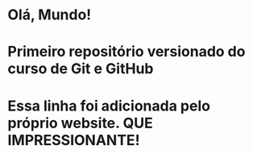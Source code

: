 # Olá, Mundo!
# Primeiro repositório versionado do curso de Git e GitHub
# Essa linha foi adicionada pelo próprio website. QUE IMPRESSIONANTE!
